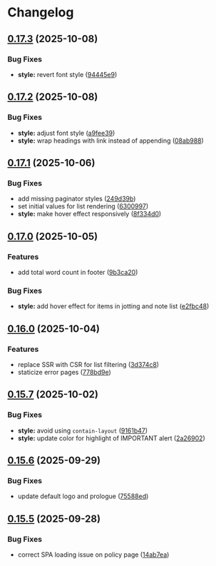 # Changelog

## [0.17.3](https://github.com/tuyuritio/astro-theme-thought-lite/compare/v0.17.2...v0.17.3) (2025-10-08)


### Bug Fixes

* **style:** revert font style ([94445e9](https://github.com/tuyuritio/astro-theme-thought-lite/commit/94445e9b6c075151366d2fd4d50aa86006697c31))

## [0.17.2](https://github.com/tuyuritio/astro-theme-thought-lite/compare/v0.17.1...v0.17.2) (2025-10-08)


### Bug Fixes

* **style:** adjust font style ([a9fee39](https://github.com/tuyuritio/astro-theme-thought-lite/commit/a9fee39367d4827976a2e70ea815f7ea4e60c888))
* **style:** wrap headings with link instead of appending ([08ab988](https://github.com/tuyuritio/astro-theme-thought-lite/commit/08ab988f3890423b9d5f22b879b12be34246e42a))

## [0.17.1](https://github.com/tuyuritio/astro-theme-thought-lite/compare/v0.17.0...v0.17.1) (2025-10-06)


### Bug Fixes

* add missing paginator styles ([249d39b](https://github.com/tuyuritio/astro-theme-thought-lite/commit/249d39b0fadedd7f56fcd9ddb0cef191cc201b27))
* set initial values for list rendering ([6300997](https://github.com/tuyuritio/astro-theme-thought-lite/commit/630099735ec515347916d050b6424086dafd738c))
* **style:** make hover effect responsively ([8f334d0](https://github.com/tuyuritio/astro-theme-thought-lite/commit/8f334d03bd19c1473824ec22b66ac61085633387))

## [0.17.0](https://github.com/tuyuritio/astro-theme-thought-lite/compare/v0.16.0...v0.17.0) (2025-10-05)


### Features

* add total word count in footer ([9b3ca20](https://github.com/tuyuritio/astro-theme-thought-lite/commit/9b3ca20436222cd80aed49f1d7fb83e06718be7d))


### Bug Fixes

* **style:** add hover effect for items in jotting and note list ([e2fbc48](https://github.com/tuyuritio/astro-theme-thought-lite/commit/e2fbc48dc4f701fda0811871aab737018c309a6b))

## [0.16.0](https://github.com/tuyuritio/astro-theme-thought-lite/compare/v0.15.7...v0.16.0) (2025-10-04)


### Features

* replace SSR with CSR for list filtering ([3d374c8](https://github.com/tuyuritio/astro-theme-thought-lite/commit/3d374c89617a98caf609fe5d11a86b231925d8be))
* staticize error pages ([778bd9e](https://github.com/tuyuritio/astro-theme-thought-lite/commit/778bd9e194d7afb58bb6db212a4e07f80e8481f3))

## [0.15.7](https://github.com/tuyuritio/astro-theme-thought-lite/compare/v0.15.6...v0.15.7) (2025-10-02)


### Bug Fixes

* **style:** avoid using `contain-layout` ([9161b47](https://github.com/tuyuritio/astro-theme-thought-lite/commit/9161b47e5ce9f8d7746d2d40a1fd5073feec7d02))
* **style:** update color for highlight of IMPORTANT alert ([2a26902](https://github.com/tuyuritio/astro-theme-thought-lite/commit/2a26902843f2327ec7e4866e90481868345eb5e9))

## [0.15.6](https://github.com/tuyuritio/astro-theme-thought-lite/compare/v0.15.5...v0.15.6) (2025-09-29)


### Bug Fixes

* update default logo and prologue ([75588ed](https://github.com/tuyuritio/astro-theme-thought-lite/commit/75588ed6ec7ebeeca65682a967a9729175e9b5e7))

## [0.15.5](https://github.com/tuyuritio/astro-theme-thought-lite/compare/v0.15.4...v0.15.5) (2025-09-28)


### Bug Fixes

* correct SPA loading issue on policy page ([14ab7ea](https://github.com/tuyuritio/astro-theme-thought-lite/commit/14ab7ea82da36c8b9f3994e2b57d102df32c15d8))
